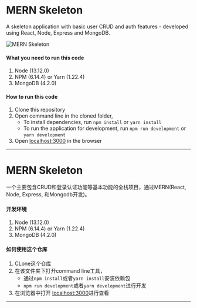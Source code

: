 # MERN Skeleton

A skeleton application with basic user CRUD and auth features - developed using React, Node, Express and MongoDB.

![MERN Skeleton](https://mernbook.s3.amazonaws.com/git+/skeleton2.png "MERN Skeleton")

#### What you need to run this code

1. Node (13.12.0)
2. NPM (6.14.4) or Yarn (1.22.4)
3. MongoDB (4.2.0)

#### How to run this code

1. Clone this repository
2. Open command line in the cloned folder,
   - To install dependencies, run ` npm install ` or `yarn install`
   - To run the application for development, run ` npm run development ` or `yarn development`
3. Open [localhost:3000](http://localhost:3000/) in the browser

---

# MERN Skeleton

一个主要包含CRUD和登录认证功能等基本功能的全栈项目，通过MERN(React, Node, Express, 和Mongodb开发)。

#### 开发环境
1. Node (13.12.0)
2. NPM (6.14.4) or Yarn (1.22.4)
3. MongoDB (4.2.0)

#### 如何使用这个仓库
1. CLone这个仓库
2. 在该文件夹下打开command line工具，
   - 通过` npm install `或者`yarn install`安装依赖包
   - ` npm run development `或者`yarn development`进行开发
3. 在浏览器中打开 [localhost:3000](http://localhost:3000/)进行查看
---
